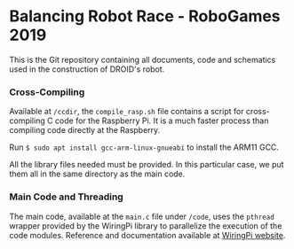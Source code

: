 # Balancing Robot Race - RoboGames 2019

This is the Git repository containing all documents, code and schematics
used in the construction of DROID's robot.

### Cross-Compiling

Available at ```/ccdir```, the ```compile_rasp.sh``` file contains a script for
cross-compiling C code for the Raspberry Pi. It is a much faster process
than compiling code directly at the Raspberry.

Run ```$ sudo apt install gcc-arm-linux-gnueabi``` to install the ARM11 GCC.

All the library files needed must be provided. In this particular case,
we put them all in the same directory as the main code.

### Main Code and Threading

The main code, available at the ```main.c``` file under ```/code```, uses the ```pthread```
wrapper provided by the WiringPi library to parallelize the execution of the
code modules. Reference and documentation available at [WiringPi website](http://www.wiringpi.com).
